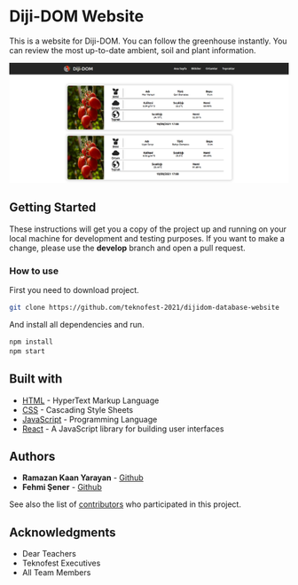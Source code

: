 # Diji-DOM Website

This is a website for Diji-DOM. You can follow the greenhouse instantly. You can review the most up-to-date ambient, soil and plant information.

<img src="items/screenshots/mainpage.png">

## Getting Started

These instructions will get you a copy of the project up and running on your local machine for development and testing purposes. If you want to make a change, please use the **develop** branch and open a pull request.

### How to use
First you need to download project.
```sh
git clone https://github.com/teknofest-2021/dijidom-database-website
```
And install all dependencies and run.
```sh
npm install
npm start
```

## Built with

* [HTML](https://tr.wikipedia.org/wiki/HTML) - HyperText Markup Language
* [CSS](https://tr.wikipedia.org/wiki/CSS) - Cascading Style Sheets
* [JavaScript](https://www.javascript.com/) - Programming Language
* [React](https://tr.reactjs.org/) - A JavaScript library for building user interfaces


## Authors

* **Ramazan Kaan Yarayan** - [Github](https://github.com/rknyryn)
* **Fehmi Şener** - [Github](https://github.com/fehmiisener)

See also the list of [contributors](https://github.com/teknofest-2021/sanamuze-mobile-app/contributors) who participated in this project.

## Acknowledgments

* Dear Teachers
* Teknofest Executives
* All Team Members
